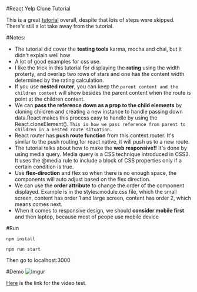 #React Yelp Clone Tutorial

This is a great [tutorial](https://www.fullstackreact.com/articles/react-tutorial-cloning-yelp/) overall, despite that lots of steps were skipped. There's still a lot take away from the tutorial. 

#Notes: 
- The tutorial did cover the **testing tools** karma, mocha and chai, but it didn't explain well how
- A lot of good examples for css use. 
- I like the trick in this tutorial for displaying the **rating** using the width proterty, and overlap two rows of stars and one has the content width determined by the rating calculation.
- If you use **nested router**, you can keep the ```parent content and the children content``` will show besides the parent content when the route is point at the children content.
- We can **pass the reference down as a prop to the child elements** by cloning children and creating a new instance to handle passing down data.React makes this process easy to handle by using the React.cloneElement(). ```This is how we pass reference from parent to children in a nested route situation.```
- React router has **push route function** from this.context.router. It's similar to the push routing for react native, it will push us to a new route.
- The tutorial talks about how to make the **web responsive!!** It's done by using media query. Media query is a CSS technique introduced in CSS3. It uses the @media rule to include a block of CSS properties only if a certain condition is true.
- Use **flex-direction** and flex so when there is no enough space, the components will auto adjust based on the flex direction.
- We can use the **order attribute** to change the order of the component displayed. Example is in the styles.module.css file, which the small screen, content has order 1 and large screen, content has order 2, which means comes next.
- When it comes to responsive design, we should **consider mobile first** and then laptop, because most of peope use mobile device



#Run
```
npm install

npm run start
```
Then go to localhost:3000

#Demo
![Imgur](http://imgur.com/D55jSCo.gif)


[Here](https://youtu.be/N8z6TuWfOqo) is the link for the video test. 



